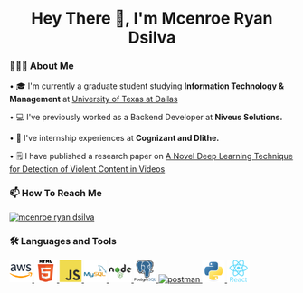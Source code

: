 <h1 align="center">Hey There 👋, I'm Mcenroe Ryan Dsilva</h1>

<h3 align="left"> 👨🏻‍💻 About Me</h3>

• 🎓 I'm currently a graduate student studying <strong>Information Technology & Management</strong> at <a href="https://www.utdallas.edu/">University of Texas at Dallas</a>

• 💻 I've previously worked as a Backend Developer at **Niveus Solutions.**

• 🎒 I've internship experiences at **Cognizant and Dlithe.**

• 🗒️ I have published a research paper on <a href="https://ijisae.org/index.php/IJISAE/search/authors/view?givenName=McEnroe%20Ryan%20&familyName=Dsilva%20&affiliation=Cloud%20Associate%2C%20Niveus%20Solutions%2C%20Udupi-576101%2C%20Karnataka%2C%20India&country=IN&authorName=Dsilva%20%2C%20McEnroe%20Ryan%20">A Novel Deep Learning Technique for Detection of Violent Content in Videos</a>

<h3 align="left">📫 How To Reach Me</h3>

<p align="left">
<a href="https://linkedin.com/in/mcenroe ryan dsilva" target="blank"><img align="center" src="https://raw.githubusercontent.com/rahuldkjain/github-profile-readme-generator/master/src/images/icons/Social/linked-in-alt.svg" alt="mcenroe ryan dsilva" height="30" width="40" /></a>

<h3 align="left">🛠️ Languages and Tools</h3>

<p align="left"> <a href="https://aws.amazon.com" target="_blank" rel="noreferrer"> <img src="https://raw.githubusercontent.com/devicons/devicon/master/icons/amazonwebservices/amazonwebservices-original-wordmark.svg" alt="aws" width="40" height="40"/> </a> <a href="https://www.w3.org/html/" target="_blank" rel="noreferrer"> <img src="https://raw.githubusercontent.com/devicons/devicon/master/icons/html5/html5-original-wordmark.svg" alt="html5" width="40" height="40"/> </a> <a href="https://developer.mozilla.org/en-US/docs/Web/JavaScript" target="_blank" rel="noreferrer"> <img src="https://raw.githubusercontent.com/devicons/devicon/master/icons/javascript/javascript-original.svg" alt="javascript" width="40" height="40"/> </a> <a href="https://www.mysql.com/" target="_blank" rel="noreferrer"> <img src="https://raw.githubusercontent.com/devicons/devicon/master/icons/mysql/mysql-original-wordmark.svg" alt="mysql" width="40" height="40"/> </a> <a href="https://nodejs.org" target="_blank" rel="noreferrer"> <img src="https://raw.githubusercontent.com/devicons/devicon/master/icons/nodejs/nodejs-original-wordmark.svg" alt="nodejs" width="40" height="40"/> </a> <a href="https://www.postgresql.org" target="_blank" rel="noreferrer"> <img src="https://raw.githubusercontent.com/devicons/devicon/master/icons/postgresql/postgresql-original-wordmark.svg" alt="postgresql" width="40" height="40"/> </a> <a href="https://postman.com" target="_blank" rel="noreferrer"> <img src="https://www.vectorlogo.zone/logos/getpostman/getpostman-icon.svg" alt="postman" width="40" height="40"/> </a> <a href="https://www.python.org" target="_blank" rel="noreferrer"> <img src="https://raw.githubusercontent.com/devicons/devicon/master/icons/python/python-original.svg" alt="python" width="40" height="40"/> </a> <a href="https://reactjs.org/" target="_blank" rel="noreferrer"> <img src="https://raw.githubusercontent.com/devicons/devicon/master/icons/react/react-original-wordmark.svg" alt="react" width="40" height="40"/> </a> </p>
